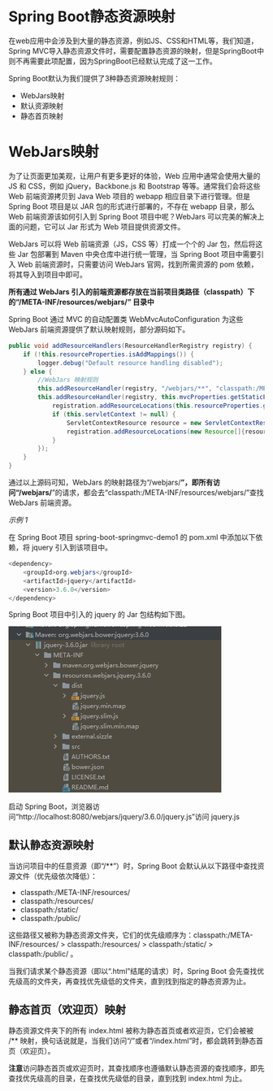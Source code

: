 # Spring Boot静态资源映射

在web应用中会涉及到大量的静态资源，例如JS、CSS和HTML等，我们知道，Spring MVC导入静态资源文件时，需要配置静态资源的映射，但是SpringBoot中则不再需要此项配置，因为SpringBoot已经默认完成了这一工作。

Spring Boot默认为我们提供了3种静态资源映射规则：
- WebJars映射
- 默认资源映射
- 静态首页映射

# WebJars映射

为了让页面更加美观，让用户有更多更好的体验，Web 应用中通常会使用大量的 JS 和 CSS，例如 jQuery，Backbone.js 和 Bootstrap 等等。通常我们会将这些 Web 前端资源拷贝到 Java Web 项目的 webapp 相应目录下进行管理。但是 Spring Boot 项目是以 JAR 包的形式进行部署的，不存在 webapp 目录，那么 Web 前端资源该如何引入到 Spring Boot 项目中呢？WebJars 可以完美的解决上面的问题，它可以 Jar 形式为 Web 项目提供资源文件。

WebJars 可以将 Web 前端资源（JS，CSS 等）打成一个个的 Jar 包，然后将这些 Jar 包部署到 Maven 中央仓库中进行统一管理，当 Spring Boot 项目中需要引入 Web 前端资源时，只需要访问 WebJars 官网，找到所需资源的 pom 依赖，将其导入到项目中即可。

**所有通过 WebJars 引入的前端资源都存放在当前项目类路径（classpath）下的“/META-INF/resources/webjars/” 目录中**

Spring Boot 通过 MVC 的自动配置类  WebMvcAutoConfiguration 为这些 WebJars 前端资源提供了默认映射规则，部分源码如下。
```java
public void addResourceHandlers(ResourceHandlerRegistry registry) {
    if (!this.resourceProperties.isAddMappings()) {
        logger.debug("Default resource handling disabled");
    } else {
        //WebJars 映射规则
        this.addResourceHandler(registry, "/webjars/**", "classpath:/META-INF/resources/webjars/");
        this.addResourceHandler(registry, this.mvcProperties.getStaticPathPattern(), (registration) -> {
            registration.addResourceLocations(this.resourceProperties.getStaticLocations());
            if (this.servletContext != null) {
                ServletContextResource resource = new ServletContextResource(this.servletContext, "/");
                registration.addResourceLocations(new Resource[]{resource});
            }
        });
    }
}
```
通过以上源码可知，WebJars 的映射路径为“/webjars/**”，即所有访问“/webjars/**”的请求，都会去“classpath:/META-INF/resources/webjars/”查找 WebJars 前端资源。

*示例 1*

在 Spring Boot 项目 spring-boot-springmvc-demo1 的 pom.xml 中添加以下依赖，将 jquery 引入到该项目中。
```java
<dependency>
    <groupId>org.webjars</groupId>
    <artifactId>jquery</artifactId>
    <version>3.6.0</version>
</dependency>
```
Spring Boot 项目中引入的 jquery 的 Jar 包结构如下图。

![jquery](img/jqueryimg.png)

启动 Spring Boot，浏览器访问“http://localhost:8080/webjars/jquery/3.6.0/jquery.js”访问 jquery.js

## 默认静态资源映射

当访问项目中的任意资源（即“/**”）时，Spring Boot 会默认从以下路径中查找资源文件（优先级依次降低）：
- classpath:/META-INF/resources/
- classpath:/resources/
- classpath:/static/
- classpath:/public/

这些路径又被称为静态资源文件夹，它们的优先级顺序为：classpath:/META-INF/resources/ > classpath:/resources/ > classpath:/static/ > classpath:/public/ 。

当我们请求某个静态资源（即以“.html”结尾的请求）时，Spring Boot 会先查找优先级高的文件夹，再查找优先级低的文件夹，直到找到指定的静态资源为止。

## 静态首页（欢迎页）映射

静态资源文件夹下的所有 index.html 被称为静态首页或者欢迎页，它们会被被 /** 映射，换句话说就是，当我们访问“/”或者“/index.html”时，都会跳转到静态首页（欢迎页）。

**注意**访问静态首页或欢迎页时，其查找顺序也遵循默认静态资源的查找顺序，即先查找优先级高的目录，在查找优先级低的目录，直到找到 index.html 为止。
